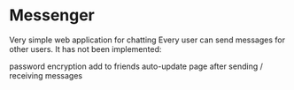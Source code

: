 # Messenger

Very simple web application for chatting
Every user can send messages for other users.
It has not been implemented:

password encryption
add to friends
auto-update page after sending / receiving messages
